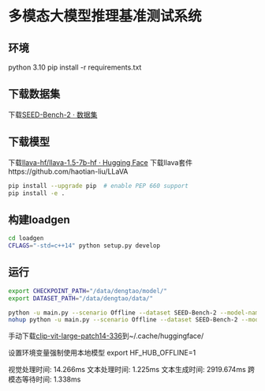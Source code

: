 # 多模态大模型推理基准测试系统
## 环境
python 3.10
pip install -r requirements.txt

## 下载数据集
下载[SEED-Bench-2 · 数据集](https://modelscope.cn/datasets/TencentARC/SEED-Bench-2/summary)

## 下载模型
下载[llava-hf/llava-1.5-7b-hf · Hugging Face](https://huggingface.co/llava-hf/llava-1.5-7b-hf)
下载llava套件https://github.com/haotian-liu/LLaVA
```bash
pip install --upgrade pip  # enable PEP 660 support
pip install -e .
```

## 构建loadgen

```bash
cd loadgen
CFLAGS="-std=c++14" python setup.py develop
```

## 运行

```bash
export CHECKPOINT_PATH="/data/dengtao/model/"
export DATASET_PATH="/data/dengtao/data/"

python -u main.py --scenario Offline --dataset SEED-Bench-2 --model-name llava-1.5-7b-hf --total-sample-count 24576 --batch-size 4 --device cuda
nohup python -u main.py --scenario Offline --dataset SEED-Bench-2 --model-name llava-1.5-7b-hf --total-sample-count 24576 --batch-size 4 --device cuda > output.txt 2>&1 &
```

手动下载[clip-vit-large-patch14-336](https://huggingface.co/openai/clip-vit-large-patch14-336)到~/.cache/huggingface/

设置环境变量强制使用本地模型 export HF_HUB_OFFLINE=1

视觉处理时间: 14.266ms
文本处理时间: 1.225ms
文本生成时间: 2919.674ms
跨模态等待时间: 1.338ms